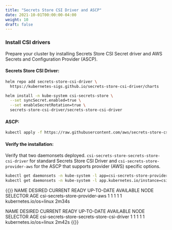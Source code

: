 ```yaml
---
title: "Secrets Store CSI Driver and ASCP"
date: 2021-10-01T00:00:00-04:00
weight: 10
draft: false
---
```


### Install CSI drivers
Prepare your cluster by installing Secrets Store CSI Secret driver and AWS Secrets and Configuration Provider (ASCP).

#### Secrets Store CSI Driver:

```bash
helm repo add secrets-store-csi-driver \
  https://kubernetes-sigs.github.io/secrets-store-csi-driver/charts

helm install -n kube-system csi-secrets-store \
  --set syncSecret.enabled=true \
  --set enableSecretRotation=true \
  secrets-store-csi-driver/secrets-store-csi-driver
```

#### ASCP: 
```bash
kubectl apply -f https://raw.githubusercontent.com/aws/secrets-store-csi-driver-provider-aws/main/deployment/aws-provider-installer.yaml
```

#### Verify the installation:
Verify that two daemonsets deployed. ```csi-secrets-store-secrets-store-csi-driver``` for standard Secrets Store CSI Driver and ```csi-secrets-store-provider-aws``` for the ASCP that supports provider (AWS) specific options.

```bash
kubectl get daemonsets -n kube-system -l app=csi-secrets-store-provider-aws
kubectl get daemonsets -n kube-system -l app.kubernetes.io/instance=csi-secrets-store
```
  
{{<output>}}
NAME                             DESIRED   CURRENT   READY   UP-TO-DATE   AVAILABLE   NODE SELECTOR            AGE
csi-secrets-store-provider-aws   1         1         1       1            1           kubernetes.io/os=linux   2m34s

NAME                                         DESIRED   CURRENT   READY   UP-TO-DATE   AVAILABLE   NODE SELECTOR            AGE
csi-secrets-store-secrets-store-csi-driver   1         1         1       1            1           kubernetes.io/os=linux   2m42s
{{</output>}}



